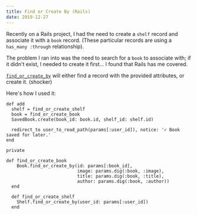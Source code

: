 ```yaml
---
title: Find or Create By (Rails)
date: 2019-12-27
---
```


Recently on a Rails project, I had the need to create a `shelf` record and associate it with a `book` record. (These particular records are using a `has_many :through` relationship).

The problem I ran into was the need to search for a `book` to associate with; if it didn't exist, I needed to create it first... I found that Rails has me covered.

[`find_or_create_by`](https://apidock.com/rails/v6.0.0/ActiveRecord/Relation/find_or_create_by) will either find a record with the provided attributes, or create it. (shocker)

Here's how I used it:

``` ruby/1,2,11,18
def add
  shelf = find_or_create_shelf
  book = find_or_create_book
  SavedBook.create(book_id: book.id, shelf_id: shelf.id)

  redirect_to user_to_read_path(params[:user_id]), notice: '✓ Book saved for later.'
end

private

def find_or_create_book
    Book.find_or_create_by(id: params[:book_id],
                           image: params.dig(:book, :image),
                           title: params.dig(:book, :title),
                           author: params.dig(:book, :author))
  end

  def find_or_create_shelf
    Shelf.find_or_create_by(user_id: params[:user_id])
  end
```

